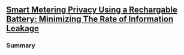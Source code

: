 ## [Smart Metering Privacy Using a Rechargable Battery: Minimizing The Rate of Information Leakage](http://ieeexplore.ieee.org/stamp/stamp.jsp?tp=&arnumber=5946886)


### Summary
